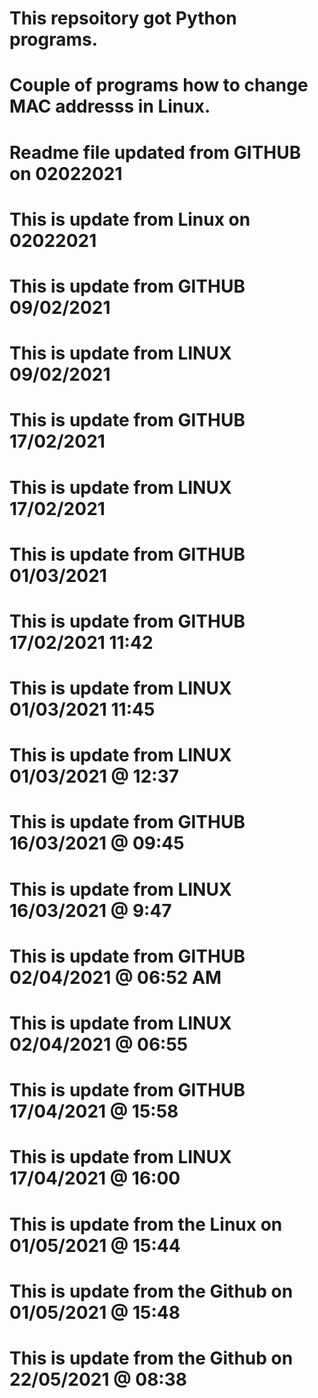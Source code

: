 # This repsoitory got Python programs.
# Couple of programs how to change MAC addresss in Linux.
# Readme file updated from GITHUB on 02022021
# This is update from Linux on 02022021
# This is update from GITHUB 09/02/2021
# This is update from LINUX 09/02/2021
# This is update from GITHUB 17/02/2021
# This is update from LINUX 17/02/2021
# This is update from GITHUB 01/03/2021
# This is update from GITHUB 17/02/2021 11:42
# This is update from LINUX 01/03/2021 11:45
# This is update from LINUX 01/03/2021 @ 12:37
# This is update from GITHUB 16/03/2021 @ 09:45
# This is update from LINUX 16/03/2021 @ 9:47
# This is update from GITHUB 02/04/2021 @ 06:52 AM
# This is update from LINUX 02/04/2021 @ 06:55
# This is update from GITHUB 17/04/2021 @ 15:58
# This is update from LINUX 17/04/2021 @ 16:00 
# This is update from the Linux on 01/05/2021 @ 15:44
# This is update from the Github on 01/05/2021 @ 15:48
# This is update from the Github on 22/05/2021 @ 08:38
